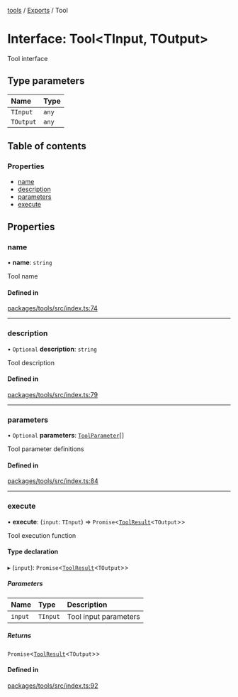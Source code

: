 <!-- 
 ⚠️  AUTO-GENERATED FILE - DO NOT EDIT MANUALLY
 This file is automatically generated by scripts/docs-generator.js
 To make changes, edit the source TypeScript files or update the generator script
-->

[tools](../../) / [Exports](../modules) / Tool

# Interface: Tool\<TInput, TOutput\>

Tool interface

## Type parameters

| Name | Type |
| :------ | :------ |
| `TInput` | `any` |
| `TOutput` | `any` |

## Table of contents

### Properties

- [name](Tool#name)
- [description](Tool#description)
- [parameters](Tool#parameters)
- [execute](Tool#execute)

## Properties

### name

• **name**: `string`

Tool name

#### Defined in

[packages/tools/src/index.ts:74](https://github.com/woojubb/robota/blob/1ae72636f35020494944759b72aa4c496406f035/packages/tools/src/index.ts#L74)

___

### description

• `Optional` **description**: `string`

Tool description

#### Defined in

[packages/tools/src/index.ts:79](https://github.com/woojubb/robota/blob/1ae72636f35020494944759b72aa4c496406f035/packages/tools/src/index.ts#L79)

___

### parameters

• `Optional` **parameters**: [`ToolParameter`](ToolParameter)[]

Tool parameter definitions

#### Defined in

[packages/tools/src/index.ts:84](https://github.com/woojubb/robota/blob/1ae72636f35020494944759b72aa4c496406f035/packages/tools/src/index.ts#L84)

___

### execute

• **execute**: (`input`: `TInput`) => `Promise`\<[`ToolResult`](ToolResult)\<`TOutput`\>\>

Tool execution function

#### Type declaration

▸ (`input`): `Promise`\<[`ToolResult`](ToolResult)\<`TOutput`\>\>

##### Parameters

| Name | Type | Description |
| :------ | :------ | :------ |
| `input` | `TInput` | Tool input parameters |

##### Returns

`Promise`\<[`ToolResult`](ToolResult)\<`TOutput`\>\>

#### Defined in

[packages/tools/src/index.ts:92](https://github.com/woojubb/robota/blob/1ae72636f35020494944759b72aa4c496406f035/packages/tools/src/index.ts#L92)

